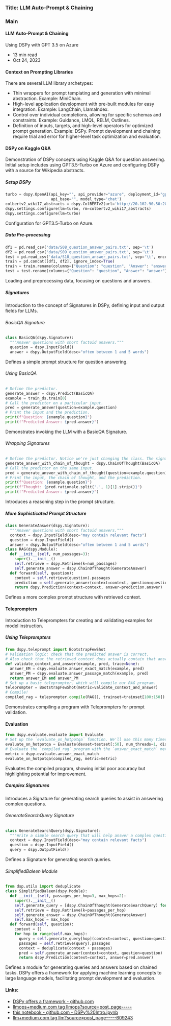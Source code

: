 ### Title: LLM Auto-Prompt & Chaining
### Main
#### LLM Auto-Prompt & Chaining
Using DSPy with GPT 3.5 on Azure
- 13 min read
- Oct 24, 2023
#### Context on Prompting Libraries
There are several LLM library archetypes:
- Thin wrappers for prompt templating and generation with minimal abstraction. Example: MiniChain.
- High-level application development with pre-built modules for easy integration. Example: LangChain, LlamaIndex.
- Control over individual completions, allowing for specific schemas and constraints. Example: Guidance, LMQL, RELM, Outlines.
- Definition of inputs, targets, and high-level operators for optimized prompt generation. Example: DSPy.
Prompt development and chaining require trial and error for higher-level task optimization and evaluation.
#### DSPy on Kaggle Q&A
Demonstration of DSPy concepts using Kaggle Q&A for question answering. Initial setup includes using GPT3.5-Turbo on Azure and configuring DSPy with a source for Wikipedia abstracts.
##### Setup DSPy
```python
turbo = dspy.OpenAI(api_key="", api_provider="azure", deployment_id="gpt35", api_version="2023-09-15-preview",
                    api_base="", model_type='chat')
colbertv2_wiki17_abstracts = dspy.ColBERTv2(url='http://20.102.90.50:2017/wiki17_abstracts')
dspy.settings.configure(lm=turbo, rm=colbertv2_wiki17_abstracts)
dspy.settings.configure(lm=turbo)
```
Configuration for GPT3.5-Turbo on Azure.
##### Data Pre-processing
```python
df1 = pd.read_csv('data/S08_question_answer_pairs.txt', sep='\t')
df2 = pd.read_csv('data/S09_question_answer_pairs.txt', sep='\t')
test = pd.read_csv('data/S10_question_answer_pairs.txt', sep='\t', encoding = 'ISO-8859-1')
train = pd.concat([df1, df2], ignore_index=True)
train = train.rename(columns={"Question": "question", "Answer": "answer"})
test = test.rename(columns={"Question": "question", "Answer": "answer"})
```
Loading and preprocessing data, focusing on questions and answers.
##### Signatures
Introduction to the concept of Signatures in DSPy, defining input and output fields for LLMs.
###### BasicQA Signature
```python
class BasicQA(dspy.Signature):
  """Answer questions with short factoid answers."""
  question = dspy.InputField()
  answer = dspy.OutputField(desc="often between 1 and 5 words")
```
Defines a simple prompt structure for question answering.
###### Using BasicQA
```python
# Define the predictor.
generate_answer = dspy.Predict(BasicQA)
example = train_ds.train[0]
# Call the predictor on a particular input.
pred = generate_answer(question=example.question)
# Print the input and the prediction.
print(f"Question: {example.question}")
print(f"Predicted Answer: {pred.answer}")
```
Demonstrates invoking the LLM with a BasicQA Signature.
###### Wrapping Signatures
```python
# Define the predictor. Notice we're just changing the class. The signature BasicQA is unchanged.
generate_answer_with_chain_of_thought = dspy.ChainOfThought(BasicQA)
# Call the predictor on the same input.
pred = generate_answer_with_chain_of_thought(question=example.question)
# Print the input, the chain of thought, and the prediction.
print(f"Question: {example.question}")
print(f"Thought: {pred.rationale.split('.', 1)[1].strip()}")
print(f"Predicted Answer: {pred.answer}")
```
Introduces a reasoning step in the prompt structure.
##### More Sophisticated Prompt Structure
```python
class GenerateAnswer(dspy.Signature):
  """Answer questions with short factoid answers."""
  context = dspy.InputField(desc="may contain relevant facts")
  question = dspy.InputField()
  answer = dspy.OutputField(desc="often between 1 and 5 words")
class RAG(dspy.Module):
  def __init__(self, num_passages=3):
    super().__init__()
    self.retrieve = dspy.Retrieve(k=num_passages)
    self.generate_answer = dspy.ChainOfThought(GenerateAnswer)
  def forward(self, question):
    context = self.retrieve(question).passages
    prediction = self.generate_answer(context=context, question=question)
    return dspy.Prediction(context=context, answer=prediction.answer)
```
Defines a more complex prompt structure with retrieved context.
#### Teleprompters
Introduction to Teleprompters for creating and validating examples for model instruction.
##### Using Teleprompters
```python
from dspy.teleprompt import BootstrapFewShot
# Validation logic: check that the predicted answer is correct.
# Also check that the retrieved context does actually contain that answer.
def validate_context_and_answer(example, pred, trace=None):
  answer_EM = dspy.evaluate.answer_exact_match(example, pred)
  answer_PM = dspy.evaluate.answer_passage_match(example, pred)
  return answer_EM and answer_PM
# Set up a basic teleprompter, which will compile our RAG program.
teleprompter = BootstrapFewShot(metric=validate_context_and_answer)
# Compile!
compiled_rag = teleprompter.compile(RAG(), trainset=trainset[100:150])
```
Demonstrates compiling a program with Teleprompters for prompt validation.
#### Evaluation
```python
from dspy.evaluate.evaluate import Evaluate
# Set up the `evaluate_on_hotpotqa` function. We'll use this many times below.
evaluate_on_hotpotqa = Evaluate(devset=testset[:50], num_threads=1, display_progress=True, display_table=5)
# Evaluate the `compiled_rag` program with the `answer_exact_match` metric.
metric = dspy.evaluate.answer_exact_match
evaluate_on_hotpotqa(compiled_rag, metric=metric)
```
Evaluates the compiled program, showing initial poor accuracy but highlighting potential for improvement.
##### Complex Signatures
Introduces a Signature for generating search queries to assist in answering complex questions.
###### GenerateSearchQuery Signature
```python
class GenerateSearchQuery(dspy.Signature):
  """Write a simple search query that will help answer a complex question."""
  context = dspy.InputField(desc="may contain relevant facts")
  question = dspy.InputField()
  query = dspy.OutputField()
```
Defines a Signature for generating search queries.
###### SimplifiedBaleen Module
```python
from dsp.utils import deduplicate
class SimplifiedBaleen(dspy.Module):
  def __init__(self, passages_per_hop=3, max_hops=2):
    super().__init__()
    self.generate_query = [dspy.ChainOfThought(GenerateSearchQuery) for _ in range(max_hops)]
    self.retrieve = dspy.Retrieve(k=passages_per_hop)
    self.generate_answer = dspy.ChainOfThought(GenerateAnswer)
    self.max_hops = max_hops
  def forward(self, question):
    context = []
    for hop in range(self.max_hops):
      query = self.generate_query[hop](context=context, question=question).query
      passages = self.retrieve(query).passages
      context = deduplicate(context + passages)
      pred = self.generate_answer(context=context, question=question)
      return dspy.Prediction(context=context, answer=pred.answer)
```
Defines a module for generating queries and answers based on chained tasks.
DSPy offers a framework for applying machine learning concepts to large language models, facilitating prompt development and evaluation.
#### Links:
  - [DSPy offers a framework - github.com](https://github.com/stanfordnlp/dspy)
  - [llmops+medium.com tag llmops?source=post_page-----](https://medium.com/tag/llmops?source=post_page-----60924329833f---------------llmops-----------------)
  - [this notebook - github.com - DSPy%20Intro.ipynb](https://github.com/paulbruffett/DSPy/blob/main/DSPy%20Intro.ipynb)
  - [llm+medium.com tag llm?source=post_page-----609243](https://medium.com/tag/llm?source=post_page-----60924329833f---------------llm-----------------)
